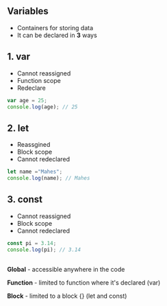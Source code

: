 
## Variables

- Containers for storing data
- It can be declared in **3** ways

## 1. var 
- Cannot reassigned
- Function scope
- Redeclare

```js
var age = 25;
console.log(age); // 25
```

## 2. let
- Reassgined
- Block scope
- Cannot redeclared

```js
let name ="Mahes";
console.log(name); // Mahes
```

## 3. const
- Cannot reassigned
- Block scope
- Cannot redeclared

```js
const pi = 3.14;
console.log(pi); // 3.14
```


## 

**Global** - accessible anywhere in the code

**Function** - limited to function where it's declared (var)

**Block** - limited to a block {} (let and const) 


